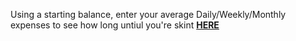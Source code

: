 Using a starting balance, enter your average Daily/Weekly/Monthly expenses to see how long untiul you're skint **[HERE](https://kay-who-codes.github.io/Skint-Countdown/)**
